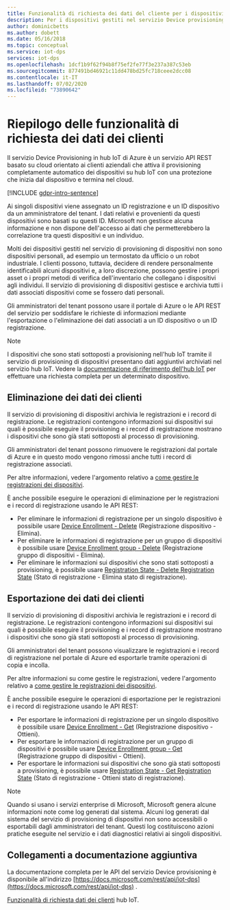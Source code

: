 ```yaml
---
title: Funzionalità di richiesta dei dati del cliente per i dispositivi di Azure DPS
description: Per i dispositivi gestiti nel servizio Device provisioning di Azure (DPS) personali, questo articolo illustra come esportare o eliminare i dati personali da parte degli amministratori.
author: dominicbetts
ms.author: dobett
ms.date: 05/16/2018
ms.topic: conceptual
ms.service: iot-dps
services: iot-dps
ms.openlocfilehash: 1dcf1b9f62f94b8f75ef2fe77f3e237a387c53eb
ms.sourcegitcommit: 877491bd46921c11dd478bd25fc718ceee2dcc08
ms.contentlocale: it-IT
ms.lasthandoff: 07/02/2020
ms.locfileid: "73890642"
---
```

# <a name="summary-of-customer-data-request-features"></a>Riepilogo delle funzionalità di richiesta dei dati dei clienti

Il servizio Device Provisioning in hub IoT di Azure è un servizio API REST basato su cloud orientato ai clienti aziendali che attiva il provisioning completamente automatico dei dispositivi su hub IoT con una protezione che inizia dal dispositivo e termina nel cloud.

[!INCLUDE [gdpr-intro-sentence](../../includes/gdpr-intro-sentence.md)]

Ai singoli dispositivi viene assegnato un ID registrazione e un ID dispositivo da un amministratore del tenant. I dati relativi e provenienti da questi dispositivi sono basati su questi ID. Microsoft non gestisce alcuna informazione e non dispone dell'accesso ai dati che permetterebbero la correlazione tra questi dispositivi e un individuo.

Molti dei dispositivi gestiti nel servizio di provisioning di dispositivi non sono dispositivi personali, ad esempio un termostato da ufficio o un robot industriale. I clienti possono, tuttavia, decidere di rendere personalmente identificabili alcuni dispositivi e, a loro discrezione, possono gestire i propri asset o i propri metodi di verifica dell'inventario che collegano i dispositivi agli individui. Il servizio di provisioning di dispositivi gestisce e archivia tutti i dati associati dispositivi come se fossero dati personali.

Gli amministratori del tenant possono usare il portale di Azure o le API REST del servizio per soddisfare le richieste di informazioni mediante l'esportazione o l'eliminazione dei dati associati a un ID dispositivo o un ID registrazione.

> [!NOTE]
> I dispositivi che sono stati sottoposti a provisioning nell'hub IoT tramite il servizio di provisioning di dispositivi presentano dati aggiuntivi archiviati nel servizio hub IoT. Vedere la [documentazione di riferimento dell'hub IoT](../iot-hub/iot-hub-customer-data-requests.md) per effettuare una richiesta completa per un determinato dispositivo.

## <a name="deleting-customer-data"></a>Eliminazione dei dati dei clienti

Il servizio di provisioning di dispositivi archivia le registrazioni e i record di registrazione. Le registrazioni contengono informazioni sui dispositivi sui quali è possibile eseguire il provisioning e i record di registrazione mostrano i dispositivi che sono già stati sottoposti al processo di provisioning.

Gli amministratori del tenant possono rimuovere le registrazioni dal portale di Azure e in questo modo vengono rimossi anche tutti i record di registrazione associati.

Per altre informazioni, vedere l'argomento relativo a [come gestire le registrazioni dei dispositivi](how-to-manage-enrollments.md).

È anche possibile eseguire le operazioni di eliminazione per le registrazioni e i record di registrazione usando le API REST:

* Per eliminare le informazioni di registrazione per un singolo dispositivo è possibile usare [Device Enrollment - Delete](/rest/api/iot-dps/deleteindividualenrollment/deleteindividualenrollment) (Registrazione dispositivo - Elimina).
* Per eliminare le informazioni di registrazione per un gruppo di dispositivi è possibile usare [Device Enrollment group - Delete](/rest/api/iot-dps/deleteenrollmentgroup/deleteenrollmentgroup) (Registrazione gruppo di dispositivi - Elimina).
* Per eliminare le informazioni sui dispositivi che sono stati sottoposti a provisioning, è possibile usare [Registration State - Delete Registration State](/rest/api/iot-dps/deletedeviceregistrationstate/deletedeviceregistrationstate) (Stato di registrazione - Elimina stato di registrazione).

## <a name="exporting-customer-data"></a>Esportazione dei dati dei clienti

Il servizio di provisioning di dispositivi archivia le registrazioni e i record di registrazione. Le registrazioni contengono informazioni sui dispositivi sui quali è possibile eseguire il provisioning e i record di registrazione mostrano i dispositivi che sono già stati sottoposti al processo di provisioning.

Gli amministratori del tenant possono visualizzare le registrazioni e i record di registrazione nel portale di Azure ed esportarle tramite operazioni di copia e incolla.

Per altre informazioni su come gestire le registrazioni, vedere l'argomento relativo a [come gestire le registrazioni dei dispositivi](how-to-manage-enrollments.md).

È anche possibile eseguire le operazioni di esportazione per le registrazioni e i record di registrazione usando le API REST:

* Per esportare le informazioni di registrazione per un singolo dispositivo è possibile usare [Device Enrollment - Get](/rest/api/iot-dps/getindividualenrollment/getindividualenrollment) (Registrazione dispositivo - Ottieni).
* Per esportare le informazioni di registrazione per un gruppo di dispositivi è possibile usare [Device Enrollment group - Get](/rest/api/iot-dps/getenrollmentgroup/getenrollmentgroup) (Registrazione gruppo di dispositivi - Ottieni).
* Per esportare le informazioni sui dispositivi che sono già stati sottoposti a provisioning, è possibile usare [Registration State - Get Registration State](/rest/api/iot-dps/getdeviceregistrationstate/getdeviceregistrationstate) (Stato di registrazione - Ottieni stato di registrazione).

> [!NOTE]
> Quando si usano i servizi enterprise di Microsoft, Microsoft genera alcune informazioni note come log generati dal sistema. Alcuni log generati dal sistema del servizio di provisioning di dispositivi non sono accessibili o esportabili dagli amministratori del tenant. Questi log costituiscono azioni pratiche eseguite nel servizio e i dati diagnostici relativi ai singoli dispositivi.

## <a name="links-to-additional-documentation"></a>Collegamenti a documentazione aggiuntiva

La documentazione completa per le API del servizio Device provisioning è disponibile all'indirizzo [https://docs.microsoft.com/rest/api/iot-dps](https://docs.microsoft.com/rest/api/iot-dps) .

[Funzionalità di richiesta dati dei clienti](../iot-hub/iot-hub-customer-data-requests.md) hub IoT.